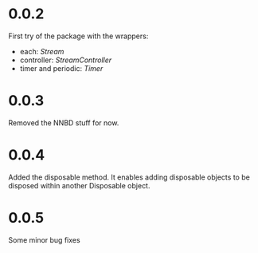 # 0.0.2
First try of the package with the wrappers:
* each: *Stream*
* controller: *StreamController*
* timer and periodic: *Timer*

# 0.0.3
Removed the NNBD stuff for now.

# 0.0.4
Added the disposable method. 
It enables adding disposable objects to be disposed within another Disposable object.

# 0.0.5
Some minor bug fixes